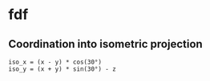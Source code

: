 # fdf

## Coordination into isometric projection

```
iso_x = (x - y) * cos(30°)
iso_y = (x + y) * sin(30°) - z
```
